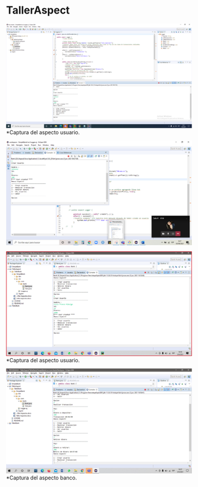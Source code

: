 # TallerAspect


![](/img/capturaYonkani.png)
*Captura del aspecto usuario.


![](/img/johannacap1.png)

![](/img/capturaKeylausuario.PNG)
*Captura del aspecto usuario.

![](/img/capturaKeylabanco.PNG)
*Captura del aspecto banco.

